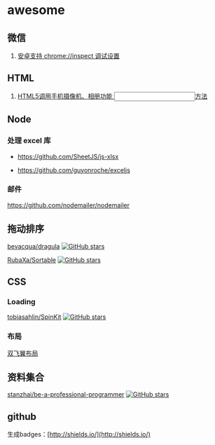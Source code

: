 # awesome


## 微信

1. [安卓支持 chrome://inspect 调试设置](https://github.com/qinshenxue/awesome/issues/1)

## HTML
1. [HTML5调用手机摄像机、相册功能 <input>方法](https://github.com/qinshenxue/awesome/issues/2)

## Node

### 处理 excel 库
- https://github.com/SheetJS/js-xlsx

- https://github.com/guyonroche/exceljs

### 邮件
https://github.com/nodemailer/nodemailer

## 拖动排序


[bevacqua/dragula](https://github.com/bevacqua/dragula)    [![GitHub stars](https://img.shields.io/github/stars/bevacqua/dragula.svg?style=social)](https://github.com/bevacqua/dragula/stargazers)

[RubaXa/Sortable](https://github.com/RubaXa/Sortable)     [![GitHub stars](https://img.shields.io/github/stars/RubaXa/Sortable.svg?style=social)](https://github.com/RubaXa/Sortable/stargazers)

## CSS

### Loading

[tobiasahlin/SpinKit](https://github.com/tobiasahlin/SpinKit)  [![GitHub stars](https://img.shields.io/github/stars/tobiasahlin/SpinKit.svg?style=social)](https://github.com/tobiasahlin/SpinKit/stargazers)

### 布局

[双飞翼布局](https://jsfiddle.net/zg6y3ahy/1/)

## 资料集合

[stanzhai/be-a-professional-programmer](https://github.com/stanzhai/be-a-professional-programmer) [![GitHub stars](https://img.shields.io/github/stars/stanzhai/be-a-professional-programmer.svg?style=social)](https://github.com/stanzhai/be-a-professional-programmer/stargazers)


## github

生成badges：[http://shields.io/](http://shields.io/)
